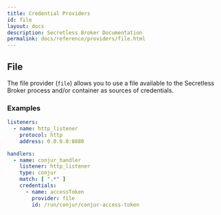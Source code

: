 ```yaml
---
title: Credential Providers
id: file
layout: docs
description: Secretless Broker Documentation
permalink: docs/reference/providers/file.html
---
```


## File
The file provider (`file`) allows you to use a file available to the Secretless Broker
process and/or container as sources of credentials.

### Examples
``` yaml
listeners:
  - name: http_listener
    protocol: http
    address: 0.0.0.0:8080

handlers:
  - name: conjur_handler
    listener: http_listener
    type: conjur
    match: [ ".*" ]
    credentials:
      - name: accessToken
        provider: file
        id: /run/conjur/conjur-access-token
```
